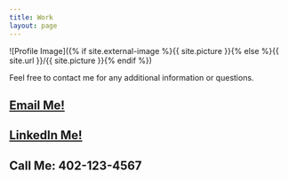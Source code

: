 ```yaml
---
title: Work
layout: page
---
```

![Profile Image]({% if site.external-image %}{{ site.picture }}{% else %}{{ site.url }}/{{ site.picture }}{% endif %})

<p align="justify">Feel free to contact me for any additional information or questions.</p>

<style>
dd { 
  display: block;
  margin-left: 0px;
}
</style>


<h2><a href="mailto:bhushanfordatascience@gmail.com">Email Me!</a></h2>
<h2><a href="https://www.linkedin.com/in/bhushan-suryawanshi-33853210/">LinkedIn Me!</a></h2>
<h2>Call Me: 402-123-4567</h2>


